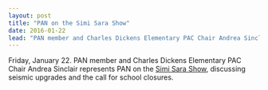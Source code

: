 ```yaml
---
layout: post
title: "PAN on the Simi Sara Show"
date: 2016-01-22
lead: "PAN member and Charles Dickens Elementary PAC Chair Andrea Sinclair represents PAN on the Simi Sara Show"
---
```


Friday, January 22. PAN member and Charles Dickens Elementary PAC Chair Andrea Sinclair represents PAN on the [Simi Sara Show](https://soundcloud.com/cknw/parents-speak-out-about-seismic-upgrades-to-bc-schools-the-simi-sara-show-fri-jan-22), discussing seismic upgrades and the call for school closures. 